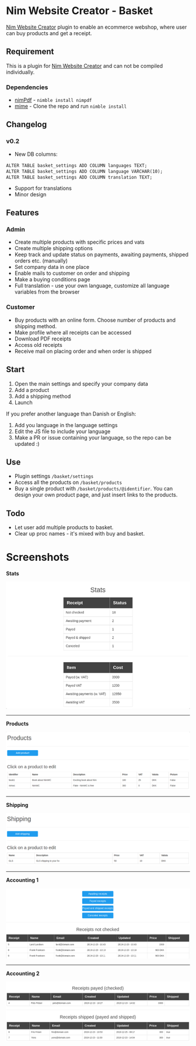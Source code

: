 # Nim Website Creator - Basket
[Nim Website Creator](https://github.com/ThomasTJdev/nim_websitecreator) plugin to enable an ecommerce webshop, where user can buy products and get a receipt.

## Requirement
This is a plugin for [Nim Website Creator](https://github.com/ThomasTJdev/nim_websitecreator) and can not be compiled individually.

### Dependencies

* [nimPdf](https://github.com/jangko/nimpdf) - `nimble install nimpdf`
* [mime](https://github.com/enthus1ast/nimMime) - Clone the repo and run `nimble install`

## Changelog

### v0.2
* New DB columns:
```
ALTER TABLE basket_settings ADD COLUMN languages TEXT;
ALTER TABLE basket_settings ADD COLUMN language VARCHAR(10);
ALTER TABLE basket_settings ADD COLUMN translation TEXT;
```
* Support for translations
* Minor design

## Features

### Admin

* Create multiple products with specific prices and vats
* Create multiple shipping options
* Keep track and update status on payments, awaiting payments, shipped orders etc. (manually)
* Set company data in one place
* Enable mails to customer on order and shipping
* Make a buying conditions page
* Full translation - use your own language, customize all language variables from the browser

### Customer

* Buy products with an online form. Choose number of products and shipping method.
* Make profile where all receipts can be accessed
* Download PDF receipts
* Access old receipts
* Receive mail on placing order and when order is shipped

## Start

1) Open the main settings and specify your company data
2) Add a product
3) Add a shipping method
4) Launch

If you prefer another language than Danish or English:
1) Add you language in the language settings
2) Edit the JS file to include your language
3) Make a PR or issue containing your language, so the repo can be updated :)

## Use

* Plugin settings `/basket/settings`
* Access all the products on `/basket/products`
* Buy a single product with `/basket/products/@identifier`. You can design your own product page, and just insert links to the products.

## Todo

* Let user add multiple products to basket.
* Clear up proc names - it's mixed with buy and basket.

# Screenshots

**Stats**

![stats](screenshots/stats.png)

___

**Products**

![products](screenshots/products.png)

___

**Shipping**

![shipping](screenshots/shipping.png)

___

**Accounting 1**

![accounting1](screenshots/accounting1.png)

___

**Accounting 2**

![accounting2](screenshots/accounting2.png)